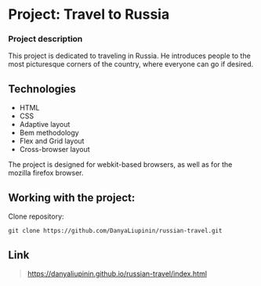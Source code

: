 # Project: Travel to Russia

### Project description
This project is dedicated to traveling in Russia. He introduces people to the most picturesque corners of the country, where everyone can go if desired.

## Technologies ##
- HTML
- CSS
- Adaptive layout
- Bem methodology
- Flex and Grid layout
- Cross-browser layout

The project is designed for webkit-based browsers, as well as for the mozilla firefox browser.

## Working with the project:

Clone repository:

``` git clone https://github.com/DanyaLiupinin/russian-travel.git ```

## Link ##
> https://danyaliupinin.github.io/russian-travel/index.html
